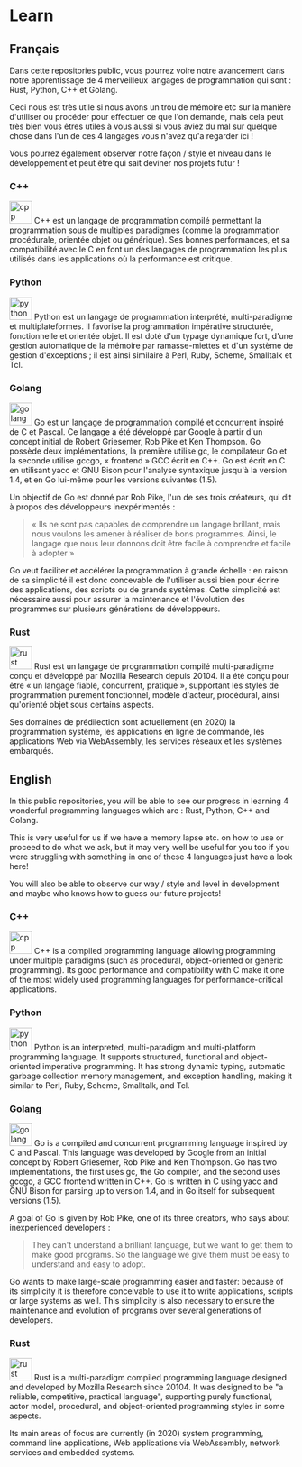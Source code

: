 # Learn

## Français

Dans cette repositories public, vous pourrez voire notre avancement dans notre apprentissage de 4 merveilleux langages de programmation qui sont : Rust, Python, C++ et Golang. 

Ceci nous est très utile si nous avons un trou de mémoire etc sur la manière d'utiliser ou procéder pour effectuer ce que l'on demande, mais cela peut très bien vous êtres utiles à vous aussi si vous aviez du mal sur quelque chose dans l'un de ces 4 langages vous n'avez qu'a regarder ici !

Vous pourrez également observer notre façon / style et niveau dans le développement et peut être qui sait deviner nos projets futur !

### C++
<p align="left">  <img src="https://devicons.github.io/devicon/devicon.git/icons/cplusplus/cplusplus-original.svg" alt="cpp" width="40" height="40"/>
C++ est un langage de programmation compilé permettant la programmation sous de multiples paradigmes (comme la programmation procédurale, orientée objet ou générique). Ses bonnes performances, et sa compatibilité avec le C en font un des langages de programmation les plus utilisés dans les applications où la performance est critique.
  
### Python
<p align="left">  <img src="https://devicons.github.io/devicon/devicon.git/icons/python/python-original.svg" alt="python" width="40" height="40"/>
Python est un langage de programmation interprété, multi-paradigme et multiplateformes. Il favorise la programmation impérative structurée, fonctionnelle et orientée objet. Il est doté d'un typage dynamique fort, d'une gestion automatique de la mémoire par ramasse-miettes et d'un système de gestion d'exceptions ; il est ainsi similaire à Perl, Ruby, Scheme, Smalltalk et Tcl.

### Golang
<p align="left">  <img src="https://devicons.github.io/devicon/devicon.git/icons/go/go-original.svg" alt="golang" width="40" height="40"/>
Go est un langage de programmation compilé et concurrent inspiré de C et Pascal. Ce langage a été développé par Google à partir d'un concept initial de Robert Griesemer, Rob Pike et Ken Thompson. Go possède deux implémentations, la première utilise gc, le compilateur Go et la seconde utilise gccgo, « frontend » GCC écrit en C++. Go est écrit en C en utilisant yacc et GNU Bison pour l'analyse syntaxique jusqu'à la version 1.4, et en Go lui-même pour les versions suivantes (1.5).

Un objectif de Go est donné par Rob Pike, l'un de ses trois créateurs, qui dit à propos des développeurs inexpérimentés :

> « Ils ne sont pas capables de comprendre un langage brillant, mais nous voulons les amener à réaliser de bons programmes. Ainsi, le langage que nous leur donnons doit être facile à comprendre et facile à adopter »

Go veut faciliter et accélérer la programmation à grande échelle : en raison de sa simplicité il est donc concevable de l'utiliser aussi bien pour écrire des applications, des scripts ou de grands systèmes. Cette simplicité est nécessaire aussi pour assurer la maintenance et l'évolution des programmes sur plusieurs générations de développeurs.

### Rust
<p align="left">  <img src="https://devicons.github.io/devicon/devicon.git/icons/rust/rust-plain.svg" alt="rust" width="40" height="40"/>
Rust est un langage de programmation compilé multi-paradigme conçu et développé par Mozilla Research depuis 20104. Il a été conçu pour être « un langage fiable, concurrent, pratique », supportant les styles de programmation purement fonctionnel, modèle d'acteur, procédural, ainsi qu'orienté objet sous certains aspects.

Ses domaines de prédilection sont actuellement (en 2020) la programmation système, les applications en ligne de commande, les applications Web via WebAssembly, les services réseaux et les systèmes embarqués.


## English

In this public repositories, you will be able to see our progress in learning 4 wonderful programming languages which are : Rust, Python, C++ and Golang. 

This is very useful for us if we have a memory lapse etc. on how to use or proceed to do what we ask, but it may very well be useful for you too if you were struggling with something in one of these 4 languages just have a look here!

You will also be able to observe our way / style and level in development and maybe who knows how to guess our future projects!

### C++
<p align="left"> <img src="https://devicons.github.io/devicon/devicon.git/icons/cplusplus/cplusplus-original.svg" alt="cpp" width="40" height="40"/>
C++ is a compiled programming language allowing programming under multiple paradigms (such as procedural, object-oriented or generic programming). Its good performance and compatibility with C make it one of the most widely used programming languages for performance-critical applications.
  
### Python
<p align="left"> <img src="https://devicons.github.io/devicon/devicon.git/icons/python/python-original.svg" alt="python" width="40" height="40"/>
Python is an interpreted, multi-paradigm and multi-platform programming language. It supports structured, functional and object-oriented imperative programming. It has strong dynamic typing, automatic garbage collection memory management, and exception handling, making it similar to Perl, Ruby, Scheme, Smalltalk, and Tcl.

### Golang
<p align="left"> <img src="https://devicons.github.io/devicon/devicon.git/icons/go/go-original.svg" alt="golang" width="40" height="40"/>
Go is a compiled and concurrent programming language inspired by C and Pascal. This language was developed by Google from an initial concept by Robert Griesemer, Rob Pike and Ken Thompson. Go has two implementations, the first uses gc, the Go compiler, and the second uses gccgo, a GCC frontend written in C++. Go is written in C using yacc and GNU Bison for parsing up to version 1.4, and in Go itself for subsequent versions (1.5).

A goal of Go is given by Rob Pike, one of its three creators, who says about inexperienced developers :

> They can't understand a brilliant language, but we want to get them to make good programs. So the language we give them must be easy to understand and easy to adopt.

Go wants to make large-scale programming easier and faster: because of its simplicity it is therefore conceivable to use it to write applications, scripts or large systems as well. This simplicity is also necessary to ensure the maintenance and evolution of programs over several generations of developers.

### Rust
<p align="left"> <img src="https://devicons.github.io/devicon/devicon.git/icons/rust/rust-plain.svg" alt="rust" width="40" height="40"/>
Rust is a multi-paradigm compiled programming language designed and developed by Mozilla Research since 20104. It was designed to be "a reliable, competitive, practical language", supporting purely functional, actor model, procedural, and object-oriented programming styles in some aspects.

Its main areas of focus are currently (in 2020) system programming, command line applications, Web applications via WebAssembly, network services and embedded systems.
